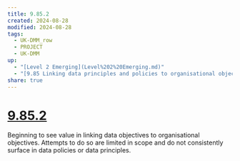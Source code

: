 ```yaml
---
title: 9.85.2
created: 2024-08-28
modified: 2024-08-28
tags:
  - UK-DMM_row
  - PROJECT
  - UK-DMM
up:
  - "[Level 2 Emerging](Level%202%20Emerging.md)"
  - "[9.85 Linking data principles and policies to organisational objectives](9.85%20Linking%20data%20principles%20and%20policies%20to%20organisational%20objectives.md)"
share: true
---
```

# [9.85.2](9.85.2.md)

Beginning to see value in linking data objectives to organisational objectives. Attempts to do so are limited in scope and do not consistently surface in data policies or data principles.
